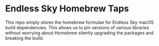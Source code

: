 # Endless Sky Homebrew Taps

This repo simply stores the homebrew formulae for Endless Sky macOS build dependencies. This allows us to pin versions of various libraries without worrying about Homebrew silently upgrading the packages and breaking the build.
